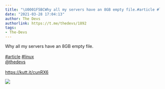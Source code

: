 ```yaml
---
title: "\U0001F5BCWhy all my servers have an 8GB empty file.#article #linux@thedevshttps://kutt.it/cunRX6"
date: "2021-03-28 17:04:13"
author: The Devs
authorlink: https://t.me/thedevs/1892
tags:
- The-Devs
---
```

<p>Why all my servers have an 8GB empty file.<br><br><a href="https://t.me/thedevs/1892?q=%23article">#article</a> <a href="https://t.me/thedevs/1892?q=%23linux">#linux</a><br><a href="https://t.me/thedevs" target="_blank">@thedevs</a><br><br><a href="https://kutt.it/cunRX6" target="_blank" rel="noopener">https://kutt.it/cunRX6</a></p><img src="https://cdn4.telesco.pe/file/qL9rtbX6xkydBH-9QCLIlEra5DowBQkXDQhx00KZ0O-Zcq_rMi1TXTwxMQ2kmkXGSP-PdeF01ByHqdvMdMKf9GTv0UJoVfYid_rv_smMgAvWtEvVFRCnUE1OpulqGW9jrk5SMPdnlIyDjN5q3FKsLSS5GCuJX78LVJl4bxrai8Nc_tEsk7LjwewgSTqXeuoEHf7im8nPTmyp2cZi_zCgUioHp7JmeaENE9xbpTHacdaGP1L3mGmYyI2inbqoQanYR0MHOpP_gDyEWy-zNOG4sye3G1C-qKmO8dlwBJnPg1IQ8_cdDGVWj4HzJMBUOvLNQt7r61j6N26VT3YaOcMchQ.jpg" referrerpolicy="no-referrer">